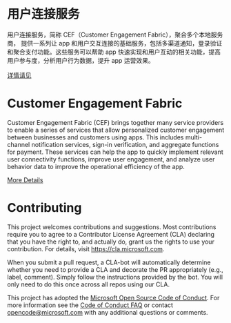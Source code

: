 # 用户连接服务

用户连接服务，简称 CEF（Customer Engagement Fabric），聚合多个本地服务商， 提供一系列让 app 和用户交互连接的基础服务，包括多渠道通知，登录验证和聚合支付功能。这些服务可以帮助 app 快速实现和用户互动的相关功能，提高用户参与度，分析用户行为数据，提升 app 运营效果。

[详情请见](https://www.azure.cn/zh-cn/home/features/customer-engagement-fabric/)


# Customer Engagement Fabric

Customer Engagement Fabric (CEF) brings together many service providers to enable a series of services that allow personalized customer engagement between businesses and customers using apps. This includes multi-channel notification services, sign-in verification, and aggregate functions for payment. These services can help the app to quickly implement relevant user connectivity functions, improve user engagement, and analyze user behavior data to improve the operational efficiency of the app.

[More Details](https://www.azure.cn/en-us/home/features/customer-engagement-fabric/) 


# Contributing

This project welcomes contributions and suggestions.  Most contributions require you to agree to a
Contributor License Agreement (CLA) declaring that you have the right to, and actually do, grant us
the rights to use your contribution. For details, visit https://cla.microsoft.com.

When you submit a pull request, a CLA-bot will automatically determine whether you need to provide
a CLA and decorate the PR appropriately (e.g., label, comment). Simply follow the instructions
provided by the bot. You will only need to do this once across all repos using our CLA.

This project has adopted the [Microsoft Open Source Code of Conduct](https://opensource.microsoft.com/codeofconduct/).
For more information see the [Code of Conduct FAQ](https://opensource.microsoft.com/codeofconduct/faq/) or
contact [opencode@microsoft.com](mailto:opencode@microsoft.com) with any additional questions or comments.
